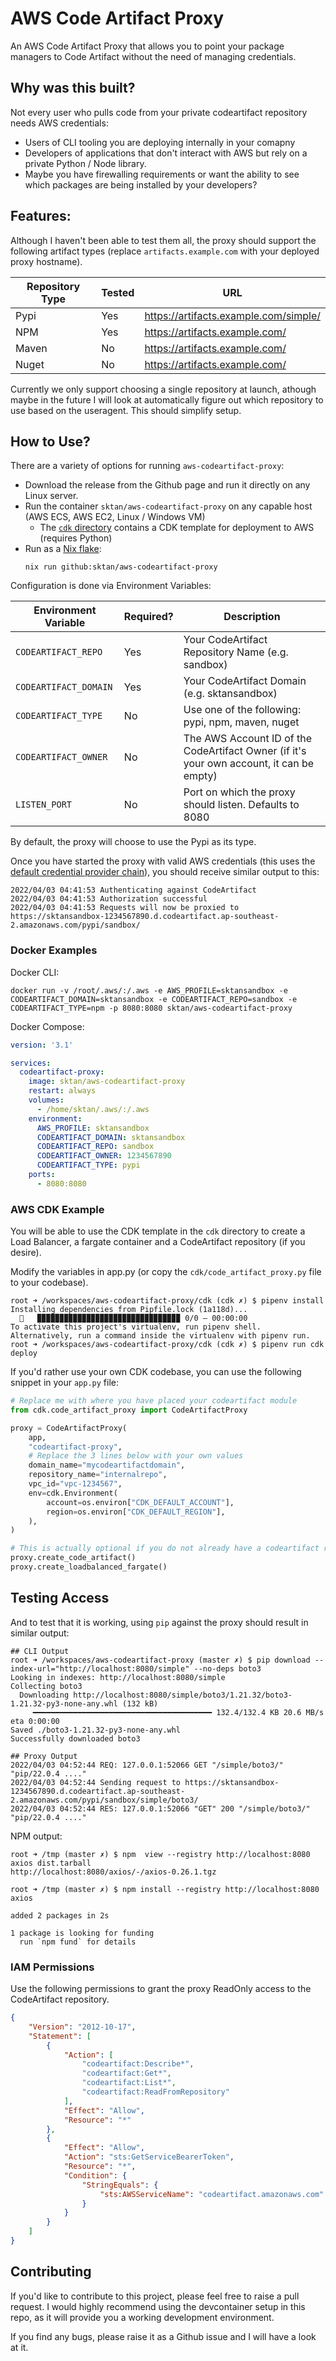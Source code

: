 # AWS Code Artifact Proxy

An AWS Code Artifact Proxy that allows you to point your package managers to Code Artifact without the need of managing credentials.

## Why was this built?

Not every user who pulls code from your private codeartifact repository needs AWS credentials:
 - Users of CLI tooling you are deploying internally in your comapny
 - Developers of applications that don't interact with AWS but rely on a private Python / Node library.
 - Maybe you have firewalling requirements or want the ability to see which packages are being installed by your developers?

## Features:

Although I haven't been able to test them all, the proxy should support the following artifact types (replace `artifacts.example.com` with your deployed proxy hostname).

| Repository Type | Tested | URL                                   |
| --------------- | ------ | ------------------------------------- |
| Pypi            | Yes    | https://artifacts.example.com/simple/ |
| NPM             | Yes    | https://artifacts.example.com/        |
| Maven           | No     | https://artifacts.example.com/        |
| Nuget           | No     | https://artifacts.example.com/        |

Currently we only support choosing a single repository at launch, athough maybe in the future I will look at automatically figure out which repository to use based on the useragent. This should simplify setup.

## How to Use?

There are a variety of options for running `aws-codeartifact-proxy`:

- Download the release from the Github page and run it directly on any Linux server.
- Run the container `sktan/aws-codeartifact-proxy` on any capable host (AWS ECS, AWS EC2, Linux / Windows VM)
  - The [`cdk` directory](./cdk) contains a CDK template for deployment to AWS (requires Python)
- Run as a [Nix flake](https://nixos.wiki/wiki/Flakes):
  ```shell
  nix run github:sktan/aws-codeartifact-proxy
  ```

Configuration is done via Environment Variables:

| Environment Variable  |  Required? | Description             |
| --------------------  | ---------- | ----------------------- |
| `CODEARTIFACT_REPO`   | Yes        | Your CodeArtifact Repository Name (e.g. sandbox) |
| `CODEARTIFACT_DOMAIN` | Yes        | Your CodeArtifact Domain (e.g. sktansandbox) |
| `CODEARTIFACT_TYPE`   | No         | Use one of the following: pypi, npm, maven, nuget |
| `CODEARTIFACT_OWNER`  | No         | The AWS Account ID of the CodeArtifact Owner (if it's your own account, it can be empty) |
| `LISTEN_PORT`         | No         | Port on which the proxy should listen.  Defaults to 8080 |

By default, the proxy will choose to use the Pypi as its type.

Once you have started the proxy with valid AWS credentials (this uses the [default credential provider chain](https://docs.aws.amazon.com/sdk-for-go/v1/developer-guide/configuring-sdk.html#specifying-credentials)), you should receive similar output to this:

```
2022/04/03 04:41:53 Authenticating against CodeArtifact
2022/04/03 04:41:53 Authorization successful
2022/04/03 04:41:53 Requests will now be proxied to https://sktansandbox-1234567890.d.codeartifact.ap-southeast-2.amazonaws.com/pypi/sandbox/
```

### Docker Examples

Docker CLI:

```
docker run -v /root/.aws/:/.aws -e AWS_PROFILE=sktansandbox -e CODEARTIFACT_DOMAIN=sktansandbox -e CODEARTIFACT_REPO=sandbox -e CODEARTIFACT_TYPE=npm -p 8080:8080 sktan/aws-codeartifact-proxy
```

Docker Compose:

```yaml
version: '3.1'

services:
  codeartifact-proxy:
    image: sktan/aws-codeartifact-proxy
    restart: always
    volumes:
      - /home/sktan/.aws/:/.aws
    environment:
      AWS_PROFILE: sktansandbox
      CODEARTIFACT_DOMAIN: sktansandbox
      CODEARTIFACT_REPO: sandbox
      CODEARTIFACT_OWNER: 1234567890
      CODEARTIFACT_TYPE: pypi
    ports:
      - 8080:8080
```

### AWS CDK Example

You will be able to use the CDK template in the `cdk` directory to create a Load Balancer, a fargate container and a CodeArtifact repository (if you desire).

Modify the variables in app.py (or copy the `cdk/code_artifact_proxy.py` file to your codebase).

```
root ➜ /workspaces/aws-codeartifact-proxy/cdk (cdk ✗) $ pipenv install
Installing dependencies from Pipfile.lock (1a118d)...
  🐍   ▉▉▉▉▉▉▉▉▉▉▉▉▉▉▉▉▉▉▉▉▉▉▉▉▉▉▉▉▉▉▉▉ 0/0 — 00:00:00
To activate this project's virtualenv, run pipenv shell.
Alternatively, run a command inside the virtualenv with pipenv run.
root ➜ /workspaces/aws-codeartifact-proxy/cdk (cdk ✗) $ pipenv run cdk deploy
```

If you'd rather use your own CDK codebase, you can use the following snippet in your `app.py` file:

```python
# Replace me with where you have placed your codeartifact module
from cdk.code_artifact_proxy import CodeArtifactProxy

proxy = CodeArtifactProxy(
    app,
    "codeartifact-proxy",
    # Replace the 3 lines below with your own values
    domain_name="mycodeartifactdomain",
    repository_name="internalrepo",
    vpc_id="vpc-1234567",
    env=cdk.Environment(
        account=os.environ["CDK_DEFAULT_ACCOUNT"],
        region=os.environ["CDK_DEFAULT_REGION"],
    ),
)

# This is actually optional if you do not already have a codeartifact repository
proxy.create_code_artifact()
proxy.create_loadbalanced_fargate()
```

## Testing Access

And to test that it is working, using `pip` against the proxy should result in similar output:

```
## CLI Output
root ➜ /workspaces/aws-codeartifact-proxy (master ✗) $ pip download --index-url="http://localhost:8080/simple" --no-deps boto3
Looking in indexes: http://localhost:8080/simple
Collecting boto3
  Downloading http://localhost:8080/simple/boto3/1.21.32/boto3-1.21.32-py3-none-any.whl (132 kB)
     ━━━━━━━━━━━━━━━━━━━━━━━━━━━━━━━━━━━━━━━━ 132.4/132.4 KB 20.6 MB/s eta 0:00:00
Saved ./boto3-1.21.32-py3-none-any.whl
Successfully downloaded boto3

## Proxy Output
2022/04/03 04:52:44 REQ: 127.0.0.1:52066 GET "/simple/boto3/" "pip/22.0.4 ...."
2022/04/03 04:52:44 Sending request to https://sktansandbox-1234567890.d.codeartifact.ap-southeast-2.amazonaws.com/pypi/sandbox/simple/boto3/
2022/04/03 04:52:44 RES: 127.0.0.1:52066 "GET" 200 "/simple/boto3/" "pip/22.0.4 ...."
```

NPM output:
```
root ➜ /tmp (master ✗) $ npm  view --registry http://localhost:8080 axios dist.tarball
http://localhost:8080/axios/-/axios-0.26.1.tgz

root ➜ /tmp (master ✗) $ npm install --registry http://localhost:8080 axios

added 2 packages in 2s

1 package is looking for funding
  run `npm fund` for details
```

### IAM Permissions

Use the following permissions to grant the proxy ReadOnly access to the CodeArtifact repository.

```json
{
    "Version": "2012-10-17",
    "Statement": [
        {
            "Action": [
                "codeartifact:Describe*",
                "codeartifact:Get*",
                "codeartifact:List*",
                "codeartifact:ReadFromRepository"
            ],
            "Effect": "Allow",
            "Resource": "*"
        },
        {
            "Effect": "Allow",
            "Action": "sts:GetServiceBearerToken",
            "Resource": "*",
            "Condition": {
                "StringEquals": {
                    "sts:AWSServiceName": "codeartifact.amazonaws.com"
                }
            }
        }
    ]
}
```

## Contributing

If you'd like to contribute to this project, please feel free to raise a pull request. I would highly recommend using the devcontainer setup in this repo, as it will provide you a working development environment.

If you find any bugs, please raise it as a Github issue and I will have a look at it.
